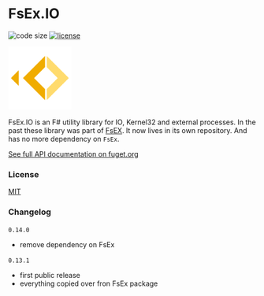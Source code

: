 
# FsEx.IO

![code size](https://img.shields.io/github/languages/code-size/goswinr/FsEx.IO.svg) 
[![license](https://img.shields.io/github/license/goswinr/FsEx.IO)](LICENSE)

![Logo](https://raw.githubusercontent.com/goswinr/FsEx.IO/main/Doc/logo128.png)

FsEx.IO is an F# utility library for IO, Kernel32 and external processes.
In the past these library was part of [FsEX](https://github.com/goswinr/FsEx).
It now lives in its own repository. And has no more dependency on `FsEx`.

[See full API documentation on fuget.org](https://www.fuget.org/packages/FsEx.IO)

### License
[MIT](https://raw.githubusercontent.com/goswinr/FsEx.IO/main/LICENSE.txt)

### Changelog

`0.14.0`
- remove dependency on FsEx

`0.13.1`
- first public release
- everything copied over fron FsEx package 